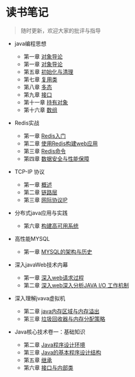 # 读书笔记
> 随时更新，欢迎大家的批评与指导
  - java编程思想
    * 第一章 [对象导论](https://github.com/havenBoy/notes/blob/master/Java%E7%BC%96%E7%A8%8B%E6%80%9D%E6%83%B3%E8%AF%BB%E4%B9%A6%E7%AC%94%E8%AE%B0/%E7%AC%AC%E4%B8%80%E7%AB%A0--%E5%AF%B9%E8%B1%A1%E5%AF%BC%E8%AE%BA.md)
    * 第一章 [对象导论]()
    * 第五章 [初始化与清理](https://github.com/havenBoy/notes/blob/master/Java%E7%BC%96%E7%A8%8B%E6%80%9D%E6%83%B3%E8%AF%BB%E4%B9%A6%E7%AC%94%E8%AE%B0/%E7%AC%AC%E4%BA%94%E7%AB%A0--%E5%88%9D%E5%A7%8B%E5%8C%96%E4%B8%8E%E6%B8%85%E7%90%86.md)
    * 第七章 [复用类](https://github.com/havenBoy/notes/blob/master/Java%E7%BC%96%E7%A8%8B%E6%80%9D%E6%83%B3%E8%AF%BB%E4%B9%A6%E7%AC%94%E8%AE%B0/%E7%AC%AC%E4%B8%83%E7%AB%A0--%E5%A4%8D%E7%94%A8%E7%B1%BB.md)
    * 第八章 [多态](https://github.com/havenBoy/notes/blob/master/Java%E7%BC%96%E7%A8%8B%E6%80%9D%E6%83%B3%E8%AF%BB%E4%B9%A6%E7%AC%94%E8%AE%B0/%E7%AC%AC%E5%85%AB%E7%AB%A0--%E5%A4%9A%E6%80%81.md)
    * 第九章 [接口](https://github.com/havenBoy/notes/blob/master/Java%E7%BC%96%E7%A8%8B%E6%80%9D%E6%83%B3%E8%AF%BB%E4%B9%A6%E7%AC%94%E8%AE%B0/9%E7%AC%AC%E4%B9%9D%E7%AB%A0--%E6%8E%A5%E5%8F%A3.md)
    * 第十一章 [持有对象](https://github.com/havenBoy/notes/blob/master/Java%E7%BC%96%E7%A8%8B%E6%80%9D%E6%83%B3%E8%AF%BB%E4%B9%A6%E7%AC%94%E8%AE%B0/%E7%AC%AC%E5%8D%81%E4%B8%80%E7%AB%A0--%E6%8C%81%E6%9C%89%E5%AF%B9%E8%B1%A1.md)
    * 第十六章 [数组](https://github.com/havenBoy/notes/blob/master/Java%E7%BC%96%E7%A8%8B%E6%80%9D%E6%83%B3%E8%AF%BB%E4%B9%A6%E7%AC%94%E8%AE%B0/%E7%AC%AC%E5%8D%81%E5%85%AD%E7%AB%A0--%E6%95%B0%E7%BB%84.md)
  - Redis实战
    * 第一章 [Redis入门](https://github.com/havenBoy/notes/blob/master/Redis%E5%AE%9E%E6%88%98/first.md)
    * 第二章 [使用Redis构建web应用](https://github.com/havenBoy/java-book-notes/blob/master/Redis%E5%AE%9E%E6%88%98/second.md)
    * 第三章 [Redis命令](https://github.com/havenBoy/java-book-notes/blob/master/Redis%E5%AE%9E%E6%88%98/third.md)
    * 第四章 [数据安全与性能保障](https://github.com/havenBoy/java-book-notes/blob/master/Redis%E5%AE%9E%E6%88%98/fourth.md)
    
  - TCP-IP 协议
    * 第一章 [概述](https://github.com/havenBoy/notes/blob/master/TCP%20IP%20%E8%AF%BB%E4%B9%A6%E7%AC%94%E8%AE%B0/%E7%AC%AC%E4%B8%80%E7%AB%A0--%E6%A6%82%E8%BF%B0.md)
    * 第二章 [链路层](https://github.com/havenBoy/notes/blob/master/TCP%20IP%20%E8%AF%BB%E4%B9%A6%E7%AC%94%E8%AE%B0/%E7%AC%AC%E4%BA%8C%E7%AB%A0--%E9%93%BE%E8%B7%AF%E5%B1%82.md)
    * 第三章 [网际协议IP](https://github.com/havenBoy/notes/blob/master/TCP%20IP%20%E8%AF%BB%E4%B9%A6%E7%AC%94%E8%AE%B0/%E7%AC%AC%E4%B8%89%E7%AB%A0--%E7%BD%91%E9%99%85%E5%8D%8F%E8%AE%AEIP.md)
  - 分布式java应用与实践
    * 第六章 [构建高可用系统](https://github.com/havenBoy/notes/blob/master/%E5%88%86%E5%B8%83%E5%BC%8Fjava%E5%BA%94%E7%94%A8%E4%B8%8E%E5%AE%9E%E8%B7%B5/%E7%AC%AC%E5%85%AD%E7%AB%A0--%E6%9E%84%E5%BB%BA%E9%AB%98%E5%8F%AF%E7%94%A8%E7%9A%84%E7%B3%BB%E7%BB%9F.md)

  - 高性能MYSQL
    * 第一章 [MYSQL的架构与历史](https://github.com/havenBoy/notes/blob/master/%E9%AB%98%E6%80%A7%E8%83%BDMYSQL%E8%AF%BB%E4%B9%A6%E7%AC%94%E8%AE%B0/%E7%AC%AC%E4%B8%80%E7%AB%A0--MYSQL%E6%9E%B6%E6%9E%84%E4%B8%8E%E5%8E%86%E5%8F%B2.md)

  - 深入javaWeb技术内幕
    * 第一章 [深入web请求过程](https://github.com/havenBoy/notes/blob/master/%E6%B7%B1%E5%85%A5javaWeb%E6%8A%80%E6%9C%AF%E5%86%85%E5%B9%95%E8%AF%BB%E4%B9%A6%E7%AC%94%E8%AE%B0/%E7%AC%AC%E4%B8%80%E7%AB%A0--%E6%B7%B1%E5%85%A5web%E8%AF%B7%E6%B1%82%E8%BF%87%E7%A8%8B.md)
    * 第二章 [深入web深入分析JAVA I/O 工作机制](https://github.com/havenBoy/notes/blob/master/%E6%B7%B1%E5%85%A5javaWeb%E6%8A%80%E6%9C%AF%E5%86%85%E5%B9%95%E8%AF%BB%E4%B9%A6%E7%AC%94%E8%AE%B0/%E7%AC%AC%E4%BA%8C%E7%AB%A0--%E6%B7%B1%E5%85%A5%E5%88%86%E6%9E%90JAVA%20IO%20%E5%B7%A5%E4%BD%9C%E6%9C%BA%E5%88%B6.md)

  - 深入理解jvava虚拟机
    * 第二章 [java内存区域与内存溢出](https://github.com/havenBoy/notes/blob/master/%E6%B7%B1%E5%85%A5%E7%90%86%E8%A7%A3jvava%E8%99%9A%E6%8B%9F%E6%9C%BA%E8%AF%BB%E4%B9%A6%E7%AC%94%E8%AE%B0/%E7%AC%AC%E4%BA%8C%E7%AB%A0--java%E5%86%85%E5%AD%98%E5%8C%BA%E5%9F%9F%E4%B8%8E%E5%86%85%E5%AD%98%E6%BA%A2%E5%87%BA.md)
    * 第三章 [垃圾回收器与内存分配策略](https://github.com/havenBoy/notes/blob/master/%E6%B7%B1%E5%85%A5%E7%90%86%E8%A7%A3jvava%E8%99%9A%E6%8B%9F%E6%9C%BA%E8%AF%BB%E4%B9%A6%E7%AC%94%E8%AE%B0/%E7%AC%AC%E4%B8%89%E7%AB%A0--%E5%9E%83%E5%9C%BE%E5%9B%9E%E6%94%B6%E5%99%A8%E4%B8%8E%E5%86%85%E5%AD%98%E5%88%86%E9%85%8D%E7%AD%96%E7%95%A5.md)
    
  - Java核心技术卷一：基础知识
 
    * 第二章 [Java程序设计环境](https://github.com/havenBoy/java-book-notes/blob/master/Java%E6%A0%B8%E5%BF%83%E6%8A%80%E6%9C%AF%E5%8D%B7%E4%B8%80%E5%9F%BA%E7%A1%80%E7%9F%A5%E8%AF%86/%E7%AC%AC2%E7%AB%A0-Java%E7%A8%8B%E5%BA%8F%E8%AE%BE%E8%AE%A1%E7%8E%AF%E5%A2%83.md)
    * 第三章 [Java的基本程序设计结构](https://github.com/havenBoy/java-book-notes/blob/master/Java%E6%A0%B8%E5%BF%83%E6%8A%80%E6%9C%AF%E5%8D%B7%E4%B8%80%E5%9F%BA%E7%A1%80%E7%9F%A5%E8%AF%86/%E7%AC%AC3%E7%AB%A0-Java%E7%9A%84%E5%9F%BA%E6%9C%AC%E7%A8%8B%E5%BA%8F%E8%AE%BE%E8%AE%A1%E7%BB%93%E6%9E%84.md)
    * 第五章 [继承](https://github.com/havenBoy/java-book-notes/blob/master/Java%E6%A0%B8%E5%BF%83%E6%8A%80%E6%9C%AF%E5%8D%B7%E4%B8%80%E5%9F%BA%E7%A1%80%E7%9F%A5%E8%AF%86/%E7%AC%AC5%E7%AB%A0-%E7%BB%A7%E6%89%BF.md)
    * 第六章 [接口与内部类](https://github.com/havenBoy/java-book-notes/blob/master/Java%E6%A0%B8%E5%BF%83%E6%8A%80%E6%9C%AF%E5%8D%B7%E4%B8%80%E5%9F%BA%E7%A1%80%E7%9F%A5%E8%AF%86/%E7%AC%AC6%E7%AB%A0-%E6%8E%A5%E5%8F%A3%E4%B8%8E%E5%86%85%E9%83%A8%E7%B1%BB.md)





















